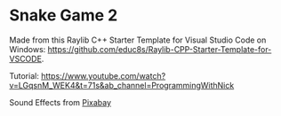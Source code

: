 # Snake Game 2

Made from this Raylib C++ Starter Template for Visual Studio Code on Windows:
https://github.com/educ8s/Raylib-CPP-Starter-Template-for-VSCODE. </br>

Tutorial: https://www.youtube.com/watch?v=LGqsnM_WEK4&t=71s&ab_channel=ProgrammingWithNick

Sound Effects from <a href="https://pixabay.com/?utm_source=link-attribution&utm_medium=referral&utm_campaign=music&utm_content=69233">Pixabay</a>
